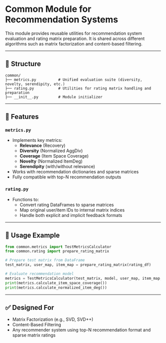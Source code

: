 # Common Module for Recommendation Systems

This module provides reusable utilities for recommendation system evaluation and rating matrix preparation. It is shared across different algorithms such as matrix factorization and content-based filtering.

---

## 📁 Structure

```
common/
├── metrics.py          # Unified evaluation suite (diversity, novelty, serendipity, etc.)
├── rating.py           # Utilities for rating matrix handling and preparation
├── __init__.py         # Module initializer
```

---

## 🔧 Features

### `metrics.py`
- Implements key metrics:
  - **Relevance** (Recovery)
  - **Diversity** (Normalized AggDiv)
  - **Coverage** (Item Space Coverage)
  - **Novelty** (Normalized ItemDeg)
  - **Serendipity** (with/without relevance)
- Works with recommendation dictionaries and sparse matrices
- Fully compatible with top-N recommendation outputs

### `rating.py`
- Functions to:
  - Convert rating DataFrames to sparse matrices
  - Map original user/item IDs to internal matrix indices
  - Handle both explicit and implicit feedback formats

---

## 🧪 Usage Example

```python
from common.metrics import TestMetricsCalculator
from common.rating import prepare_rating_matrix

# Prepare test matrix from DataFrame
test_matrix, user_map, item_map = prepare_rating_matrix(rating_df)

# Evaluate recommendation model
metrics = TestMetricsCalculator(test_matrix, model, user_map, item_map, n=10)
print(metrics.calculate_item_space_coverage())
print(metrics.calculate_normalized_item_deg())
```

---

## ✅ Designed For

- Matrix Factorization (e.g., SVD, SVD++)
- Content-Based Filtering
- Any recommender system using top-N recommendation format and sparse matrix ratings